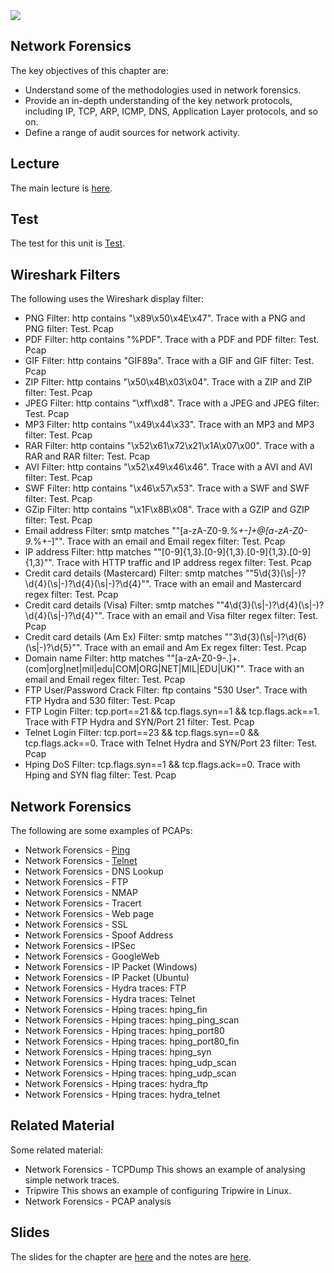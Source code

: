 <img src="https://github.com/billbuchanan/csn09112/blob/master/zadditional/top_csn09112.png"/>

## Network Forensics
The key objectives of this chapter are:

* Understand some of the methodologies used in network forensics.
* Provide an in-depth understanding of the key network protocols, including IP, TCP, ARP, ICMP, DNS, Application Layer protocols, and so on.
* Define a range of audit sources for network activity.

## Lecture
The main lecture is [here](https://www.youtube.com/watch?v=9_u1eriQtSY).

## Test

The test for this unit is [Test](https://asecuritysite.com/tests/tests?sortBy=sfc09).
## Wireshark Filters
The following uses the Wireshark display filter:
* PNG Filter: http contains "\x89\x50\x4E\x47". Trace with a PNG and PNG filter: Test. Pcap
* PDF Filter: http contains "%PDF". Trace with a PDF and PDF filter: Test. Pcap
* GIF Filter: http contains "GIF89a". Trace with a GIF and GIF filter: Test. Pcap
* ZIP Filter: http contains "\x50\x4B\x03\x04". Trace with a ZIP and ZIP filter: Test. Pcap
* JPEG Filter: http contains "\xff\xd8". Trace with a JPEG and JPEG filter: Test. Pcap
* MP3 Filter: http contains "\x49\x44\x33". Trace with an MP3 and MP3 filter: Test. Pcap
* RAR Filter: http contains "\x52\x61\x72\x21\x1A\x07\x00". Trace with a RAR and RAR filter: Test. Pcap
* AVI Filter: http contains "\x52\x49\x46\x46". Trace with a AVI and AVI filter: Test. Pcap
* SWF Filter: http contains "\x46\x57\x53". Trace with a SWF and SWF filter: Test. Pcap
* GZip Filter: http contains "\x1F\x8B\x08". Trace with a GZIP and GZIP filter: Test. Pcap
* Email address Filter: smtp matches ""[a-zA-Z0-9._%+-]+@[a-zA-Z0-9._%+-]"". Trace with an email and Email regex filter: Test. Pcap
* IP address Filter: http matches ""[0-9]{1,3}\.[0-9]{1,3}\.[0-9]{1,3}.[0-9]{1,3}"". Trace with HTTP traffic and IP address regex filter: Test. Pcap
* Credit card details (Mastercard) Filter: smtp matches ""5\\d{3}(\\s|-)?\\d{4}(\\s|-)?\\d{4}(\\s|-)?\\d{4}"". Trace with an email and Mastercard regex filter: Test. Pcap
* Credit card details (Visa) Filter: smtp matches ""4\\d{3}(\\s|-)?\\d{4}(\\s|-)?\\d{4}(\\s|-)?\\d{4}"". Trace with an email and Visa filter regex filter: Test. Pcap
* Credit card details (Am Ex) Filter: smtp matches ""3\\d{3}(\\s|-)?\\d{6}(\\s|-)?\\d{5}"". Trace with an email and Am Ex regex filter: Test. Pcap
* Domain name Filter: http matches ""[a-zA-Z0-9\-\.]+\.(com|org|net|mil|edu|COM|ORG|NET|MIL|EDU|UK)"". Trace with an email and Email regex filter: Test. Pcap
* FTP User/Password Crack Filter: ftp contains \"530 User\". Trace with FTP Hydra and 530 filter: Test. Pcap
* FTP Login Filter: tcp.port==21 && tcp.flags.syn==1 && tcp.flags.ack==1. Trace with FTP Hydra and SYN/Port 21 filter: Test. Pcap
* Telnet Login Filter: tcp.port==23 && tcp.flags.syn==0 && tcp.flags.ack==0. Trace with Telnet Hydra and SYN/Port 23 filter: Test. Pcap
* Hping DoS Filter: tcp.flags.syn==1 && tcp.flags.ack==0. Trace with Hping and SYN flag filter: Test. Pcap

## Network Forensics
The following are some examples of PCAPs:

* Network Forensics - [Ping](https://asecuritysite.com/forensics/net?sortBy=video%3Aasecuritysite.com%2Flog%2Fping.txt)
* Network Forensics - [Telnet](https://asecuritysite.com/forensics/net?sortBy=video%3Aasecuritysite.com%2Flog%2Ftelnet.txt)
* Network Forensics - DNS Lookup
* Network Forensics - FTP
* Network Forensics - NMAP
* Network Forensics - Tracert
* Network Forensics - Web page
* Network Forensics - SSL
* Network Forensics - Spoof Address
* Network Forensics - IPSec
* Network Forensics - GoogleWeb
* Network Forensics - IP Packet (Windows)
* Network Forensics - IP Packet (Ubuntu)
* Network Forensics - Hydra traces: FTP
* Network Forensics - Hydra traces: Telnet
* Network Forensics - Hping traces: hping_fin
* Network Forensics - Hping traces: hping_ping_scan
* Network Forensics - Hping traces: hping_port80
* Network Forensics - Hping traces: hping_port80_fin
* Network Forensics - Hping traces: hping_syn
* Network Forensics - Hping traces: hping_udp_scan
* Network Forensics - Hping traces: hping_udp_scan
* Network Forensics - Hping traces: hydra_ftp
* Network Forensics - Hping traces: hydra_telnet

## Related Material
Some related material:

* Network Forensics - TCPDump This shows an example of analysing simple network traces.
* Tripwire This shows an example of configuring Tripwire in Linux.
* Network Forensics - PCAP analysis

## Slides

The slides for the chapter are [here](https://asecuritysite.com/book_chap08.pdf) and the notes are [here](https://asecuritysite.com/public/unit09.pdf).
